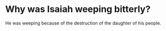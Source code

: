 # Why was Isaiah weeping bitterly?

He was weeping because of the destruction of the daughter of his people.
